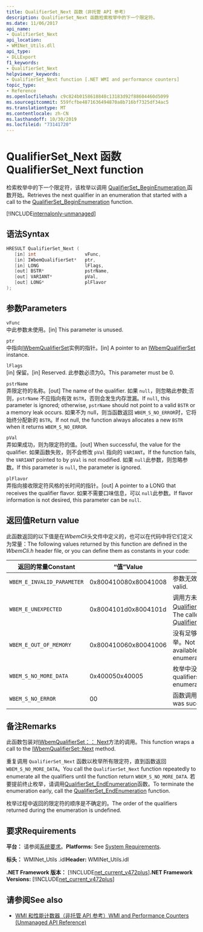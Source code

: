 ```yaml
---
title: QualifierSet_Next 函数（非托管 API 参考）
description: QualifierSet_Next 函数检索枚举中的下一个限定符。
ms.date: 11/06/2017
api_name:
- QualifierSet_Next
api_location:
- WMINet_Utils.dll
api_type:
- DLLExport
f1_keywords:
- QualifierSet_Next
helpviewer_keywords:
- QualifierSet_Next function [.NET WMI and performance counters]
topic_type:
- Reference
ms.openlocfilehash: c9c824b0158618848c13183d92f88604460d5099
ms.sourcegitcommit: 559fcfbe4871636494870a8b716bf7325df34ac5
ms.translationtype: MT
ms.contentlocale: zh-CN
ms.lasthandoff: 10/30/2019
ms.locfileid: "73141720"
---
```

# <a name="qualifierset_next-function"></a><span data-ttu-id="66ff0-103">QualifierSet_Next 函数</span><span class="sxs-lookup"><span data-stu-id="66ff0-103">QualifierSet_Next function</span></span>
<span data-ttu-id="66ff0-104">检索枚举中的下一个限定符，该枚举以调用 [QualifierSet_BeginEnumeration ](qualifierset-beginenumeration.md) 函数开始。</span><span class="sxs-lookup"><span data-stu-id="66ff0-104">Retrieves the next qualifier in an enumeration that started with a call to the [QualifierSet_BeginEnumeration](qualifierset-beginenumeration.md) function.</span></span>   

[!INCLUDE[internalonly-unmanaged](../../../../includes/internalonly-unmanaged.md)]
  
## <a name="syntax"></a><span data-ttu-id="66ff0-105">语法</span><span class="sxs-lookup"><span data-stu-id="66ff0-105">Syntax</span></span>  
  
```cpp  
HRESULT QualifierSet_Next (
   [in] int                  vFunc, 
   [in] IWbemQualifierSet*   ptr, 
   [in] LONG                 lFlags,
   [out] BSTR*               pstrName,        
   [out] VARIANT*            pVal,
   [out] LONG*               plFlavor                 
); 
```  

## <a name="parameters"></a><span data-ttu-id="66ff0-106">参数</span><span class="sxs-lookup"><span data-stu-id="66ff0-106">Parameters</span></span>

`vFunc`   
<span data-ttu-id="66ff0-107">中此参数未使用。</span><span class="sxs-lookup"><span data-stu-id="66ff0-107">[in] This parameter is unused.</span></span>

`ptr`   
<span data-ttu-id="66ff0-108">中指向[IWbemQualifierSet](/windows/desktop/api/wbemcli/nn-wbemcli-iwbemqualifierset)实例的指针。</span><span class="sxs-lookup"><span data-stu-id="66ff0-108">[in] A pointer to an [IWbemQualifierSet](/windows/desktop/api/wbemcli/nn-wbemcli-iwbemqualifierset) instance.</span></span>

`lFlags`   
<span data-ttu-id="66ff0-109">[in] 保留。</span><span class="sxs-lookup"><span data-stu-id="66ff0-109">[in] Reserved.</span></span> <span data-ttu-id="66ff0-110">此参数必须为0。</span><span class="sxs-lookup"><span data-stu-id="66ff0-110">This parameter must be 0.</span></span>

`pstrName`   
<span data-ttu-id="66ff0-111">弄限定符的名称。</span><span class="sxs-lookup"><span data-stu-id="66ff0-111">[out] The name of the qualifier.</span></span> <span data-ttu-id="66ff0-112">如果 `null`，则忽略此参数;否则，`pstrName` 不应指向有效 `BSTR`，否则会发生内存泄漏。</span><span class="sxs-lookup"><span data-stu-id="66ff0-112">If `null`, this parameter is ignored; otherwise, `pstrName` should not point to a valid `BSTR` or a memory leak occurs.</span></span> <span data-ttu-id="66ff0-113">如果不为 null，则当函数返回 `WBEM_S_NO_ERROR`时，它将始终分配新的 `BSTR`。</span><span class="sxs-lookup"><span data-stu-id="66ff0-113">If not null, the function always allocates a new `BSTR` when it returns `WBEM_S_NO_ERROR`.</span></span>

`pVal`   
<span data-ttu-id="66ff0-114">弄如果成功，则为限定符的值。</span><span class="sxs-lookup"><span data-stu-id="66ff0-114">[out] When successful, the value for the qualifier.</span></span> <span data-ttu-id="66ff0-115">如果函数失败，则不会修改 `pVal` 指向的 `VARIANT`。</span><span class="sxs-lookup"><span data-stu-id="66ff0-115">If the function fails, the `VARIANT` pointed to by `pVal` is not modified.</span></span> <span data-ttu-id="66ff0-116">如果 `null`此参数，则忽略参数。</span><span class="sxs-lookup"><span data-stu-id="66ff0-116">If this parameter is `null`, the parameter is ignored.</span></span>

`plFlavor`   
<span data-ttu-id="66ff0-117">弄指向接收限定符风格的长时间的指针。</span><span class="sxs-lookup"><span data-stu-id="66ff0-117">[out] A pointer to a LONG that receives the qualifier flavor.</span></span> <span data-ttu-id="66ff0-118">如果不需要口味信息，可以 `null`此参数。</span><span class="sxs-lookup"><span data-stu-id="66ff0-118">If flavor information is not desired, this parameter can be `null`.</span></span> 

## <a name="return-value"></a><span data-ttu-id="66ff0-119">返回值</span><span class="sxs-lookup"><span data-stu-id="66ff0-119">Return value</span></span>

<span data-ttu-id="66ff0-120">此函数返回的以下值是在*WbemCli*头文件中定义的，也可以在代码中将它们定义为常量：</span><span class="sxs-lookup"><span data-stu-id="66ff0-120">The following values returned by this function are defined in the *WbemCli.h* header file, or you can define them as constants in your code:</span></span>

|<span data-ttu-id="66ff0-121">返回的常量</span><span class="sxs-lookup"><span data-stu-id="66ff0-121">Constant</span></span>  |<span data-ttu-id="66ff0-122">“值”</span><span class="sxs-lookup"><span data-stu-id="66ff0-122">Value</span></span>  |<span data-ttu-id="66ff0-123">描述</span><span class="sxs-lookup"><span data-stu-id="66ff0-123">Description</span></span>  |
|---------|---------|---------|
|`WBEM_E_INVALID_PARAMETER` | <span data-ttu-id="66ff0-124">0x80041008</span><span class="sxs-lookup"><span data-stu-id="66ff0-124">0x80041008</span></span> | <span data-ttu-id="66ff0-125">参数无效。</span><span class="sxs-lookup"><span data-stu-id="66ff0-125">A parameter is not valid.</span></span> |
|`WBEM_E_UNEXPECTED` | <span data-ttu-id="66ff0-126">0x8004101d</span><span class="sxs-lookup"><span data-stu-id="66ff0-126">0x8004101d</span></span> | <span data-ttu-id="66ff0-127">调用方未调用[QualifierSet_BeginEnumeration](qualifierset-beginenumeration.md)。</span><span class="sxs-lookup"><span data-stu-id="66ff0-127">The caller did not call [QualifierSet_BeginEnumeration](qualifierset-beginenumeration.md).</span></span> |
|`WBEM_E_OUT_OF_MEMORY` | <span data-ttu-id="66ff0-128">0x80041006</span><span class="sxs-lookup"><span data-stu-id="66ff0-128">0x80041006</span></span> | <span data-ttu-id="66ff0-129">没有足够的内存可用于开始新的枚举。</span><span class="sxs-lookup"><span data-stu-id="66ff0-129">Not enough memory is available to begin a new enumeration.</span></span> |
| `WBEM_S_NO_MORE_DATA` | <span data-ttu-id="66ff0-130">0x40005</span><span class="sxs-lookup"><span data-stu-id="66ff0-130">0x40005</span></span> | <span data-ttu-id="66ff0-131">枚举中没有剩余限定符。</span><span class="sxs-lookup"><span data-stu-id="66ff0-131">No more qualifiers are left in the enumeration.</span></span> |
|`WBEM_S_NO_ERROR` | <span data-ttu-id="66ff0-132">0</span><span class="sxs-lookup"><span data-stu-id="66ff0-132">0</span></span> | <span data-ttu-id="66ff0-133">函数调用成功。</span><span class="sxs-lookup"><span data-stu-id="66ff0-133">The function call was successful.</span></span>  |
  
## <a name="remarks"></a><span data-ttu-id="66ff0-134">备注</span><span class="sxs-lookup"><span data-stu-id="66ff0-134">Remarks</span></span>

<span data-ttu-id="66ff0-135">此函数包装对[IWbemQualifierSet：： Next](/windows/desktop/api/wbemcli/nf-wbemcli-iwbemqualifierset-next)方法的调用。</span><span class="sxs-lookup"><span data-stu-id="66ff0-135">This function wraps a call to the [IWbemQualifierSet::Next](/windows/desktop/api/wbemcli/nf-wbemcli-iwbemqualifierset-next) method.</span></span>

<span data-ttu-id="66ff0-136">重复调用 `QualifierSet_Next` 函数以枚举所有限定符，直到函数返回 `WBEM_S_NO_MORE_DATA`。</span><span class="sxs-lookup"><span data-stu-id="66ff0-136">You call the `QualifierSet_Next` function repeatedly to enumerate all the qualifiers until the function return `WBEM_S_NO_MORE_DATA`.</span></span> <span data-ttu-id="66ff0-137">若要提前终止枚举，请调用[QualifierSet_EndEnumeration](qualifierset-endenumeration.md)函数。</span><span class="sxs-lookup"><span data-stu-id="66ff0-137">To terminate the enumeration early, call the [QualifierSet_EndEnumeration](qualifierset-endenumeration.md) function.</span></span>

<span data-ttu-id="66ff0-138">枚举过程中返回的限定符的顺序是不确定的。</span><span class="sxs-lookup"><span data-stu-id="66ff0-138">The order of the qualifiers returned during the enumeration is undefined.</span></span>

## <a name="requirements"></a><span data-ttu-id="66ff0-139">要求</span><span class="sxs-lookup"><span data-stu-id="66ff0-139">Requirements</span></span>  
 <span data-ttu-id="66ff0-140">**平台：** 请参阅[系统要求](../../get-started/system-requirements.md)。</span><span class="sxs-lookup"><span data-stu-id="66ff0-140">**Platforms:** See [System Requirements](../../get-started/system-requirements.md).</span></span>  
  
 <span data-ttu-id="66ff0-141">**标头：** WMINet_Utils .idl</span><span class="sxs-lookup"><span data-stu-id="66ff0-141">**Header:** WMINet_Utils.idl</span></span>  
  
 <span data-ttu-id="66ff0-142">**.NET Framework 版本：** [!INCLUDE[net_current_v472plus](../../../../includes/net-current-v472plus.md)]</span><span class="sxs-lookup"><span data-stu-id="66ff0-142">**.NET Framework Versions:** [!INCLUDE[net_current_v472plus](../../../../includes/net-current-v472plus.md)]</span></span>  
  
## <a name="see-also"></a><span data-ttu-id="66ff0-143">请参阅</span><span class="sxs-lookup"><span data-stu-id="66ff0-143">See also</span></span>

- [<span data-ttu-id="66ff0-144">WMI 和性能计数器（非托管 API 参考）</span><span class="sxs-lookup"><span data-stu-id="66ff0-144">WMI and Performance Counters (Unmanaged API Reference)</span></span>](index.md)
